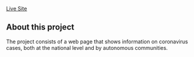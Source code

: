 [Live Site](https://trackingsarscov2.netlify.app/)

## About this project
The project consists of a web page that shows information on coronavirus cases, both at the national level and by autonomous communities.
